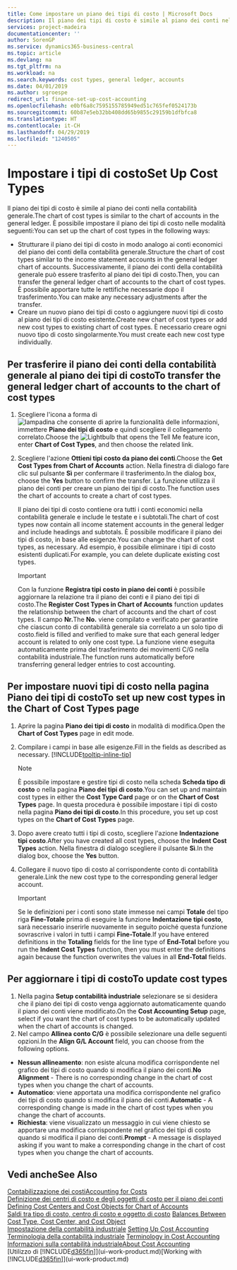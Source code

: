```yaml
---
title: Come impostare un piano dei tipi di costo | Microsoft Docs
description: Il piano dei tipi di costo è simile al piano dei conti nella contabilità generale.
services: project-madeira
documentationcenter: ''
author: SorenGP
ms.service: dynamics365-business-central
ms.topic: article
ms.devlang: na
ms.tgt_pltfrm: na
ms.workload: na
ms.search.keywords: cost types, general ledger, accounts
ms.date: 04/01/2019
ms.author: sgroespe
redirect_url: finance-set-up-cost-accounting
ms.openlocfilehash: e0bf6a8c7595155785949ed51c765fef0524173b
ms.sourcegitcommit: 60b87e5eb32bb408dd65b9855c29159b1dfbfca8
ms.translationtype: HT
ms.contentlocale: it-CH
ms.lasthandoff: 04/29/2019
ms.locfileid: "1240505"
---
```

# <a name="set-up-cost-types"></a><span data-ttu-id="bceb2-103">Impostare i tipi di costo</span><span class="sxs-lookup"><span data-stu-id="bceb2-103">Set Up Cost Types</span></span>
<span data-ttu-id="bceb2-104">Il piano dei tipi di costo è simile al piano dei conti nella contabilità generale.</span><span class="sxs-lookup"><span data-stu-id="bceb2-104">The chart of cost types is similar to the chart of accounts in the general ledger.</span></span> <span data-ttu-id="bceb2-105">È possibile impostare il piano dei tipi di costo nelle modalità seguenti:</span><span class="sxs-lookup"><span data-stu-id="bceb2-105">You can set up the chart of cost types in the following ways:</span></span>  

-   <span data-ttu-id="bceb2-106">Strutturare il piano dei tipi di costo in modo analogo ai conti economici del piano dei conti della contabilità generale.</span><span class="sxs-lookup"><span data-stu-id="bceb2-106">Structure the chart of cost types similar to the income statement accounts in the general ledger chart of accounts.</span></span> <span data-ttu-id="bceb2-107">Successivamente, il piano dei conti della contabilità generale può essere trasferito al piano dei tipi di costo.</span><span class="sxs-lookup"><span data-stu-id="bceb2-107">Then, you can transfer the general ledger chart of accounts to the chart of cost types.</span></span> <span data-ttu-id="bceb2-108">È possibile apportare tutte le rettifiche necessarie dopo il trasferimento.</span><span class="sxs-lookup"><span data-stu-id="bceb2-108">You can make any necessary adjustments after the transfer.</span></span>  
-   <span data-ttu-id="bceb2-109">Creare un nuovo piano dei tipi di costo o aggiungere nuovi tipi di costo al piano dei tipi di costo esistente.</span><span class="sxs-lookup"><span data-stu-id="bceb2-109">Create new chart of cost types or add new cost types to existing chart of cost types.</span></span> <span data-ttu-id="bceb2-110">È necessario creare ogni nuovo tipo di costo singolarmente.</span><span class="sxs-lookup"><span data-stu-id="bceb2-110">You must create each new cost type individually.</span></span>  

## <a name="to-transfer-the-general-ledger-chart-of-accounts-to-the-chart-of-cost-types"></a><span data-ttu-id="bceb2-111">Per trasferire il piano dei conti della contabilità generale al piano dei tipi di costo</span><span class="sxs-lookup"><span data-stu-id="bceb2-111">To transfer the general ledger chart of accounts to the chart of cost types</span></span>  
1.  <span data-ttu-id="bceb2-112">Scegliere l'icona a forma di ![lampadina che consente di aprire la funzionalità delle informazioni](media/ui-search/search_small.png "Informazioni sull'operazione che si desidera eseguire"), immettere **Piano dei tipi di costo** e quindi scegliere il collegamento correlato.</span><span class="sxs-lookup"><span data-stu-id="bceb2-112">Choose the ![Lightbulb that opens the Tell Me feature](media/ui-search/search_small.png "Tell me what you want to do") icon, enter **Chart of Cost Types**, and then choose the related link.</span></span>  
2.  <span data-ttu-id="bceb2-113">Scegliere l'azione **Ottieni tipi costo da piano dei conti**.</span><span class="sxs-lookup"><span data-stu-id="bceb2-113">Choose the **Get Cost Types from Chart of Accounts** action.</span></span> <span data-ttu-id="bceb2-114">Nella finestra di dialogo fare clic sul pulsante **Sì** per confermare il trasferimento.</span><span class="sxs-lookup"><span data-stu-id="bceb2-114">In the dialog box, choose the **Yes** button to confirm the transfer.</span></span> <span data-ttu-id="bceb2-115">La funzione utilizza il piano dei conti per creare un piano dei tipi di costo.</span><span class="sxs-lookup"><span data-stu-id="bceb2-115">The function uses the chart of accounts to create a chart of cost types.</span></span>  

    <span data-ttu-id="bceb2-116">Il piano dei tipi di costo contiene ora tutti i conti economici nella contabilità generale e include le testate e i subtotali.</span><span class="sxs-lookup"><span data-stu-id="bceb2-116">The chart of cost types now contain all income statement accounts in the general ledger and include headings and subtotals.</span></span> <span data-ttu-id="bceb2-117">È possibile modificare il piano dei tipi di costo, in base alle esigenze.</span><span class="sxs-lookup"><span data-stu-id="bceb2-117">You can change the chart of cost types, as necessary.</span></span> <span data-ttu-id="bceb2-118">Ad esempio, è possibile eliminare i tipi di costo esistenti duplicati.</span><span class="sxs-lookup"><span data-stu-id="bceb2-118">For example, you can delete duplicate existing cost types.</span></span>  

    > [!IMPORTANT]  
    >  <span data-ttu-id="bceb2-119">Con la funzione **Registra tipi costo in piano dei conti** è possibile aggiornare la relazione tra il piano dei conti e il piano dei tipi di costo.</span><span class="sxs-lookup"><span data-stu-id="bceb2-119">The **Register Cost Types in Chart of Accounts** function updates the relationship between the chart of accounts and the chart of cost types.</span></span> <span data-ttu-id="bceb2-120">Il campo **Nr.**</span><span class="sxs-lookup"><span data-stu-id="bceb2-120">The **No.**</span></span> <span data-ttu-id="bceb2-121">viene compilato e verificato per garantire che ciascun conto di contabilità generale sia correlato a un solo tipo di costo.</span><span class="sxs-lookup"><span data-stu-id="bceb2-121">field is filled and verified to make sure that each general ledger account is related to only one cost type.</span></span> <span data-ttu-id="bceb2-122">La funzione viene eseguita automaticamente prima del trasferimento dei movimenti C/G nella contabilità industriale.</span><span class="sxs-lookup"><span data-stu-id="bceb2-122">The function runs automatically before transferring general ledger entries to cost accounting.</span></span>  

## <a name="to-set-up-new-cost-types-in-the-chart-of-cost-types-page"></a><span data-ttu-id="bceb2-123">Per impostare nuovi tipi di costo nella pagina Piano dei tipi di costo</span><span class="sxs-lookup"><span data-stu-id="bceb2-123">To set up new cost types in the Chart of Cost Types page</span></span>  
1.  <span data-ttu-id="bceb2-124">Aprire la pagina **Piano dei tipi di costo** in modalità di modifica.</span><span class="sxs-lookup"><span data-stu-id="bceb2-124">Open the **Chart of Cost Types** page in edit mode.</span></span>  
2.  <span data-ttu-id="bceb2-125">Compilare i campi in base alle esigenze.</span><span class="sxs-lookup"><span data-stu-id="bceb2-125">Fill in the fields as described as necessary.</span></span> [!INCLUDE[tooltip-inline-tip](includes/tooltip-inline-tip_md.md)]

    > [!NOTE]  
    >  <span data-ttu-id="bceb2-126">È possibile impostare e gestire tipi di costo nella scheda **Scheda tipo di costo** o nella pagina **Piano dei tipi di costo**.</span><span class="sxs-lookup"><span data-stu-id="bceb2-126">You can set up and maintain cost types in either the **Cost Type Card** page or on the **Chart of Cost Types** page.</span></span> <span data-ttu-id="bceb2-127">In questa procedura è possibile impostare i tipi di costo nella pagina **Piano dei tipi di costo**.</span><span class="sxs-lookup"><span data-stu-id="bceb2-127">In this procedure, you set up cost types on the **Chart of Cost Types** page.</span></span>

3.  <span data-ttu-id="bceb2-128">Dopo avere creato tutti i tipi di costo, scegliere l'azione **Indentazione tipi costo**.</span><span class="sxs-lookup"><span data-stu-id="bceb2-128">After you have created all cost types, choose the **Indent Cost Types** action.</span></span> <span data-ttu-id="bceb2-129">Nella finestra di dialogo scegliere il pulsante **Sì**.</span><span class="sxs-lookup"><span data-stu-id="bceb2-129">In the dialog box, choose the **Yes** button.</span></span>  
4.  <span data-ttu-id="bceb2-130">Collegare il nuovo tipo di costo al corrispondente conto di contabilità generale.</span><span class="sxs-lookup"><span data-stu-id="bceb2-130">Link the new cost type to the corresponding general ledger account.</span></span>  

    > [!IMPORTANT]  
    >  <span data-ttu-id="bceb2-131">Se le definizioni per i conti sono state immesse nei campi **Totale** del tipo riga **Fine-Totale** prima di eseguire la funzione **Indentazione tipi costo**, sarà necessario inserirle nuovamente in seguito poiché questa funzione sovrascrive i valori in tutti i campi **Fine-Totale**.</span><span class="sxs-lookup"><span data-stu-id="bceb2-131">If you have entered definitions in the **Totaling** fields for the line type of **End-Total** before you run the **Indent Cost Types** function, then you must enter the definitions again because the function overwrites the values in all **End-Total** fields.</span></span>  

## <a name="to-update-cost-types"></a><span data-ttu-id="bceb2-132">Per aggiornare i tipi di costo</span><span class="sxs-lookup"><span data-stu-id="bceb2-132">To update cost types</span></span>  
1.  <span data-ttu-id="bceb2-133">Nella pagina **Setup contabilità industriale** selezionare se si desidera che il piano dei tipi di costo venga aggiornato automaticamente quando il piano dei conti viene modificato.</span><span class="sxs-lookup"><span data-stu-id="bceb2-133">On the **Cost Accounting Setup** page, select if you want the chart of cost types to be automatically updated when the chart of accounts is changed.</span></span>  
2.  <span data-ttu-id="bceb2-134">Nel campo **Allinea conto C/G** è possibile selezionare una delle seguenti opzioni.</span><span class="sxs-lookup"><span data-stu-id="bceb2-134">In the **Align G/L Account** field, you can choose from the following options.</span></span>  

- <span data-ttu-id="bceb2-135">**Nessun allineamento**: non esiste alcuna modifica corrispondente nel grafico dei tipi di costo quando si modifica il piano dei conti.</span><span class="sxs-lookup"><span data-stu-id="bceb2-135">**No Alignment** - There is no corresponding change in the chart of cost types when you change the chart of accounts.</span></span>  
- <span data-ttu-id="bceb2-136">**Automatico**: viene apportata una modifica corrispondente nel grafico dei tipi di costo quando si modifica il piano dei conti.</span><span class="sxs-lookup"><span data-stu-id="bceb2-136">**Automatic** - A corresponding change is made in the chart of cost types when you change the chart of accounts.</span></span>  
- <span data-ttu-id="bceb2-137">**Richiesta**: viene visualizzato un messaggio in cui viene chiesto se apportare una modifica corrispondente nel grafico dei tipi di costo quando si modifica il piano dei conti.</span><span class="sxs-lookup"><span data-stu-id="bceb2-137">**Prompt** - A message is displayed asking if you want to make a corresponding change in the chart of cost types when you change the chart of accounts.</span></span>  

## <a name="see-also"></a><span data-ttu-id="bceb2-138">Vedi anche</span><span class="sxs-lookup"><span data-stu-id="bceb2-138">See Also</span></span>  
[<span data-ttu-id="bceb2-139">Contabilizzazione dei costi</span><span class="sxs-lookup"><span data-stu-id="bceb2-139">Accounting for Costs</span></span>](finance-manage-cost-accounting.md)  
<span data-ttu-id="bceb2-140">[Definizione dei centri di costo e degli oggetti di costo per il piano dei conti](finance-defining-cost-centers-and-cost-objects-for-chart-of-accounts.md) </span><span class="sxs-lookup"><span data-stu-id="bceb2-140">[Defining Cost Centers and Cost Objects for Chart of Accounts](finance-defining-cost-centers-and-cost-objects-for-chart-of-accounts.md) </span></span>  
<span data-ttu-id="bceb2-141">[Saldi tra tipo di costo, centro di costo e oggetto di costo](finance-balances-between-cost-type-cost-center-and-cost-object.md) </span><span class="sxs-lookup"><span data-stu-id="bceb2-141">[Balances Between Cost Type, Cost Center, and Cost Object](finance-balances-between-cost-type-cost-center-and-cost-object.md) </span></span>  
<span data-ttu-id="bceb2-142">[Impostazione della contabilità industriale](finance-set-up-cost-accounting.md) </span><span class="sxs-lookup"><span data-stu-id="bceb2-142">[Setting Up Cost Accounting](finance-set-up-cost-accounting.md) </span></span>  
<span data-ttu-id="bceb2-143">[Terminologia della contabilità industriale](finance-terminology-in-cost-accounting.md) </span><span class="sxs-lookup"><span data-stu-id="bceb2-143">[Terminology in Cost Accounting](finance-terminology-in-cost-accounting.md) </span></span>  
[<span data-ttu-id="bceb2-144">Informazioni sulla contabilità industriale</span><span class="sxs-lookup"><span data-stu-id="bceb2-144">About Cost Accounting</span></span>](finance-about-cost-accounting.md)  
<span data-ttu-id="bceb2-145">[Utilizzo di [!INCLUDE[d365fin](includes/d365fin_md.md)]](ui-work-product.md)</span><span class="sxs-lookup"><span data-stu-id="bceb2-145">[Working with [!INCLUDE[d365fin](includes/d365fin_md.md)]](ui-work-product.md)</span></span>
